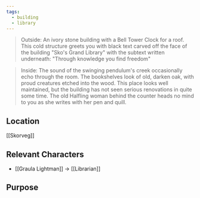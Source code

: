 ```yaml
---
tags:
  - building
  - library
---
```

> Outside: An ivory stone building with a Bell Tower Clock for a roof. This cold structure greets you with black text carved off the face of the building "Sko's Grand Library" with the subtext written underneath: "Through knowledge you find freedom"

> Inside: The sound of the swinging pendulum's creek occasionally echo through the room. The bookshelves look of old, darken oak, with proud creatures etched into the wood.
> This place looks well maintained, but the building has not seen serious renovations in quite some time. The old Halfling woman behind the counter heads no mind to you as she writes with her pen and quill.
## Location
[[Skorveg]]
## Relevant Characters
- [[Graula Lightman]] -> [[Librarian]]
## Purpose
